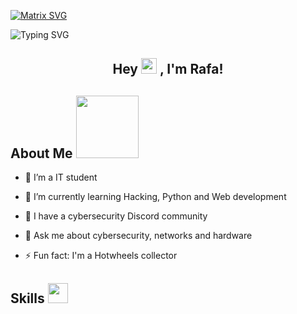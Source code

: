  [![Matrix SVG](https://raw.githubusercontent.com/rodrigograca31/rodrigograca31/master/matrix.svg)](https://www.youtube.com/watch?v=SDkAGkd4NLc) 
 
<a align="center"><img src="https://readme-typing-svg.demolab.com?font=Fira+Code&pause=1000&color=00F70E&random=false&width=435&lines=Hello%2C+friend.;Welcome+to+my+%3C%2FGitHub%3E" alt="Typing SVG" /></a>

<h2 align="center">Hey <img src="https://media.giphy.com/media/hvRJCLFzcasrR4ia7z/giphy.gif" width="25px"> , I'm Rafa!</h2>
<p align=center>

<h2> About Me <img src="https://www.google.com/url?sa=i&url=https%3A%2F%2Fwww.icegif.com%2Fmario-star-18%2F&psig=AOvVaw2ei9vvxPYf6kwcclAQfKeU&ust=1718486785798000&source=images&cd=vfe&opi=89978449&ved=0CA4QjRxqFwoTCKj-oquE3IYDFQAAAAAdAAAAABAE" width = 100px> </h2>

- 🔭 I’m a IT student
  
- 🌱 I’m currently learning Hacking, Python and Web development
  
- 👯 I have a cybersecurity Discord community
  
- 💬 Ask me about cybersecurity, networks and hardware
  
- ⚡ Fun fact: I'm a Hotwheels collector

<h2> Skills <img src = "https://media2.giphy.com/media/QssGEmpkyEOhBCb7e1/giphy.gif?cid=ecf05e47a0n3gi1bfqntqmob8g9aid1oyj2wr3ds3mg700bl&rid=giphy.gif" width = 32px> </h2>

